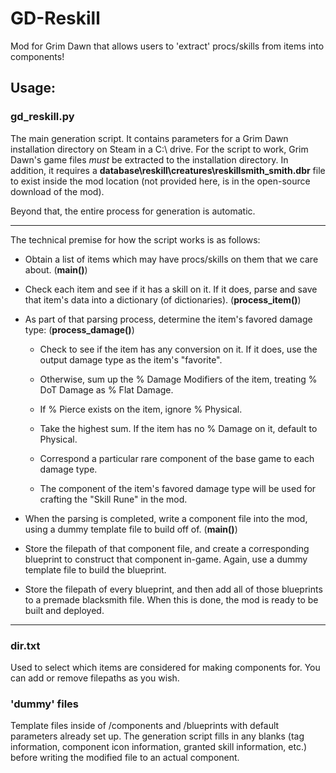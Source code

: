 # GD-Reskill
Mod for Grim Dawn that allows users to 'extract' procs/skills from items into components!

## Usage:

### gd_reskill.py 

The main generation script. It contains parameters for a Grim Dawn installation directory on Steam in a C:\ drive. 
For the script to work, Grim Dawn's game files *must* be extracted to the installation directory. In addition, it requires a 
**database\reskill\creatures\reskillsmith_smith.dbr** file to exist inside the mod location (not provided here, is in the open-source download of the mod).

Beyond that, the entire process for generation is automatic.

***

The technical premise for how the script works is as follows:

* Obtain a list of items which may have procs/skills on them that we care about. (**main()**)

* Check each item and see if it has a skill on it. If it does, parse and save that item's data into a dictionary (of dictionaries). 
(**process_item()**)

* As part of that parsing process, determine the item's favored damage type: (**process_damage()**)

  * Check to see if the item has any conversion on it. If it does, use the output damage type as the item's "favorite".
  
  * Otherwise, sum up the % Damage Modifiers of the item, treating % DoT Damage as % Flat Damage.
  
  * If % Pierce exists on the item, ignore % Physical.
  
  * Take the highest sum. If the item has no % Damage on it, default to Physical.
  
  * Correspond a particular rare component of the base game to each damage type. 
  
  * The component of the item's favored damage type will be used for crafting the "Skill Rune" in the mod.
  
* When the parsing is completed, write a component file into the mod, using a dummy template file to build off of. (**main()**)

* Store the filepath of that component file, and create a corresponding blueprint to construct that component in-game. Again,
use a dummy template file to build the blueprint.

* Store the filepath of every blueprint, and then add all of those blueprints to a premade blacksmith file. When this is done,
the mod is ready to be built and deployed.

***

### dir.txt

Used to select which items are considered for making components for. You can add or remove filepaths as you wish.

### 'dummy' files

Template files inside of /components and /blueprints with default parameters already set up. The generation script fills in any blanks
(tag information, component icon information, granted skill information, etc.) before writing the modified file to an actual component.

